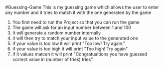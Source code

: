 #Guessing-Game
This is my guessing game which allows the user to enter any number and it tries to match it with the one generated by the game
1. You first need to run the Project so that you can run the game
2. The game will ask for an input number between 1 and 100
3. It will generate a random number internally
4. it will then try to match your input value to the generated one
5. if your value is too low it will print "Too low! Try again."
6. if your value is too high it will print "Too high! Try again"
7. if it values matceh it will print "Congratualtions you have guessed correct value in (number of tries) tries"
